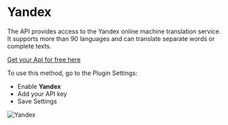 # Yandex

The API provides access to the Yandex online machine translation service. It supports more than 90 languages and can translate separate words or complete texts.

[Get your Api for free here](https://tech.yandex.com/key/form.xml?service=trnsl)

  
To use this method, go to the Plugin Settings: 

*   Enable **Yandex**
*   Add your API key
*   Save Settings

![Yandex](https://enupal.com/assets/docs/2-enupal-translate.png)
